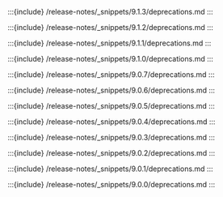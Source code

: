 :::{include} /release-notes/_snippets/9.1.3/deprecations.md
:::

:::{include} /release-notes/_snippets/9.1.2/deprecations.md
:::

:::{include} /release-notes/_snippets/9.1.1/deprecations.md
:::

:::{include} /release-notes/_snippets/9.1.0/deprecations.md
:::

:::{include} /release-notes/_snippets/9.0.7/deprecations.md
:::

:::{include} /release-notes/_snippets/9.0.6/deprecations.md
:::

:::{include} /release-notes/_snippets/9.0.5/deprecations.md
:::

:::{include} /release-notes/_snippets/9.0.4/deprecations.md
:::

:::{include} /release-notes/_snippets/9.0.3/deprecations.md
:::

:::{include} /release-notes/_snippets/9.0.2/deprecations.md
:::

:::{include} /release-notes/_snippets/9.0.1/deprecations.md
:::

:::{include} /release-notes/_snippets/9.0.0/deprecations.md
:::
